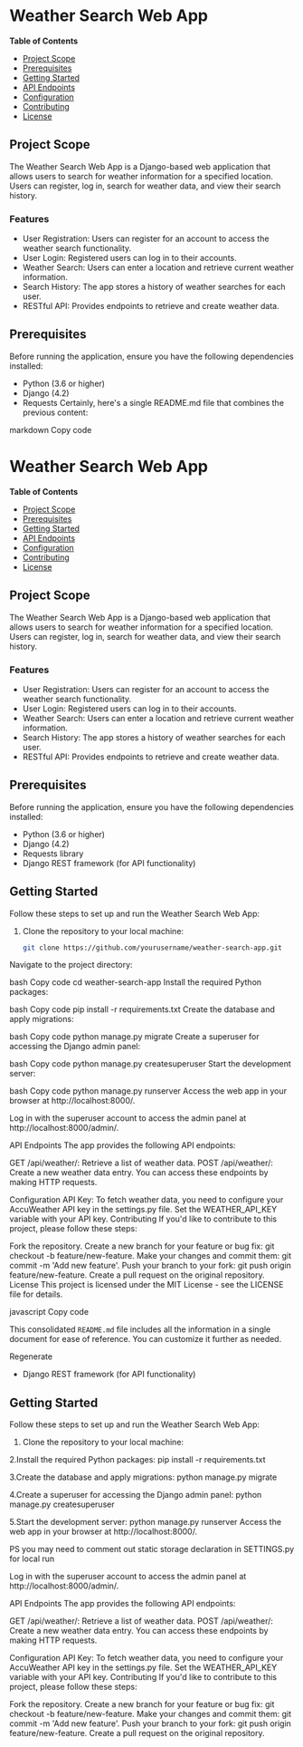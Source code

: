 # Weather Search Web App

**Table of Contents**

- [Project Scope](#project-scope)
- [Prerequisites](#prerequisites)
- [Getting Started](#getting-started)
- [API Endpoints](#api-endpoints)
- [Configuration](#configuration)
- [Contributing](#contributing)
- [License](#license)

## Project Scope

The Weather Search Web App is a Django-based web application that allows users to search for weather information for a specified location. Users can register, log in, search for weather data, and view their search history.

### Features

- User Registration: Users can register for an account to access the weather search functionality.
- User Login: Registered users can log in to their accounts.
- Weather Search: Users can enter a location and retrieve current weather information.
- Search History: The app stores a history of weather searches for each user.
- RESTful API: Provides endpoints to retrieve and create weather data.

## Prerequisites

Before running the application, ensure you have the following dependencies installed:

- Python (3.6 or higher)
- Django (4.2)
- Requests 
Certainly, here's a single README.md file that combines the previous content:

markdown
Copy code
# Weather Search Web App

**Table of Contents**

- [Project Scope](#project-scope)
- [Prerequisites](#prerequisites)
- [Getting Started](#getting-started)
- [API Endpoints](#api-endpoints)
- [Configuration](#configuration)
- [Contributing](#contributing)
- [License](#license)

## Project Scope

The Weather Search Web App is a Django-based web application that allows users to search for weather information for a specified location. Users can register, log in, search for weather data, and view their search history.

### Features

- User Registration: Users can register for an account to access the weather search functionality.
- User Login: Registered users can log in to their accounts.
- Weather Search: Users can enter a location and retrieve current weather information.
- Search History: The app stores a history of weather searches for each user.
- RESTful API: Provides endpoints to retrieve and create weather data.

## Prerequisites

Before running the application, ensure you have the following dependencies installed:

- Python (3.6 or higher)
- Django (4.2)
- Requests library
- Django REST framework (for API functionality)

## Getting Started

Follow these steps to set up and run the Weather Search Web App:

1. Clone the repository to your local machine:

   ```bash
   git clone https://github.com/yourusername/weather-search-app.git
Navigate to the project directory:

bash
Copy code
cd weather-search-app
Install the required Python packages:

bash
Copy code
pip install -r requirements.txt
Create the database and apply migrations:

bash
Copy code
python manage.py migrate
Create a superuser for accessing the Django admin panel:

bash
Copy code
python manage.py createsuperuser
Start the development server:

bash
Copy code
python manage.py runserver
Access the web app in your browser at http://localhost:8000/.

Log in with the superuser account to access the admin panel at http://localhost:8000/admin/.

API Endpoints
The app provides the following API endpoints:

GET /api/weather/: Retrieve a list of weather data.
POST /api/weather/: Create a new weather data entry.
You can access these endpoints by making HTTP requests.

Configuration
API Key: To fetch weather data, you need to configure your AccuWeather API key in the settings.py file. Set the WEATHER_API_KEY variable with your API key.
Contributing
If you'd like to contribute to this project, please follow these steps:

Fork the repository.
Create a new branch for your feature or bug fix: git checkout -b feature/new-feature.
Make your changes and commit them: git commit -m 'Add new feature'.
Push your branch to your fork: git push origin feature/new-feature.
Create a pull request on the original repository.
License
This project is licensed under the MIT License - see the LICENSE file for details.

javascript
Copy code

This consolidated `README.md` file includes all the information in a single document for ease of reference. You can customize it further as needed.




Regenerate

- Django REST framework (for API functionality)

## Getting Started

Follow these steps to set up and run the Weather Search Web App:

1. Clone the repository to your local machine:

2.Install the required Python packages:
		pip install -r requirements.txt
		
3.Create the database and apply migrations:
		python manage.py migrate
		
4.Create a superuser for accessing the Django admin panel:
	python manage.py createsuperuser
	
5.Start the development server:
python manage.py runserver
Access the web app in your browser at http://localhost:8000/.

PS you may need to comment out static storage declaration in SETTINGS.py for local run


Log in with the superuser account to access the admin panel at http://localhost:8000/admin/.

API Endpoints
The app provides the following API endpoints:

GET /api/weather/: Retrieve a list of weather data.
POST /api/weather/: Create a new weather data entry.
You can access these endpoints by making HTTP requests.

Configuration
API Key: To fetch weather data, you need to configure your AccuWeather API key in the settings.py file. Set the WEATHER_API_KEY variable with your API key.
Contributing
If you'd like to contribute to this project, please follow these steps:

Fork the repository.
Create a new branch for your feature or bug fix: git checkout -b feature/new-feature.
Make your changes and commit them: git commit -m 'Add new feature'.
Push your branch to your fork: git push origin feature/new-feature.
Create a pull request on the original repository.


